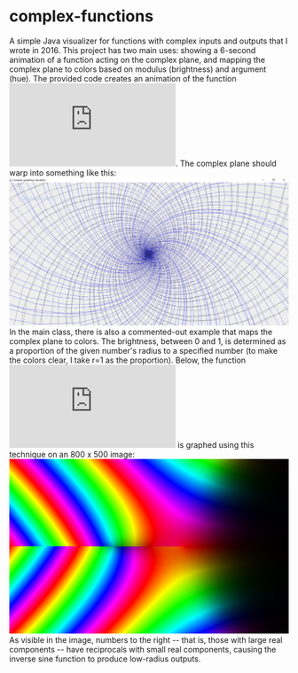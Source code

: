 # complex-functions
A simple Java visualizer for functions with complex inputs and outputs that I wrote in 2016. This project has two main uses: showing a 6-second animation of a function acting on the complex plane, and mapping the complex plane to colors based on modulus (brightness) and argument (hue).
The provided code creates an animation of the function  ![equation1](https://latex.codecogs.com/svg.latex?f%28z%29%3D%281&plus;2i%29%5Ez). The complex plane should warp into something like this:
![func1](https://raw.githubusercontent.com/chrisseiler/complex-functions/master/func1.PNG)
In the main class, there is also a commented-out example that maps the complex plane to colors. The brightness, between 0 and 1, is determined as a proportion of the given number's radius to a specified number (to make the colors clear, I take r=1 as the proportion). Below, the function ![equation2](https://latex.codecogs.com/svg.latex?f%28z%29%3D%5Cleft%28%5Csin%5E%7B-1%7D%28z%5E%7B-1%7D%29%29%5Cright%29%5Ez) is graphed using this technique on an 800 x 500 image:
![func2](https://raw.githubusercontent.com/chrisseiler/complex-functions/master/func2.png)
As visible in the image, numbers to the right -- that is, those with large real components -- have reciprocals with small real components, causing the inverse sine function to produce low-radius outputs. 
